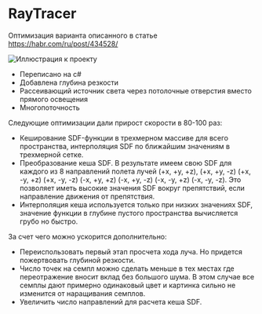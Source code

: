 # RayTracer
Оптимизация варианта описанного в статье https://habr.com/ru/post/434528/
 
![Иллюстрация к проекту](https://github.com/MaximPr/RayTracer/blob/master/screenshot.png)

- Переписано на c#
- Добавлена глубина резкости
- Рассеивающий источник света через потолочные отверстия вместо прямого освещения
- Многопоточность

Следующие оптимизации дали прирост скорости в 80-100 раз:
- Кеширование SDF-функции в трехмерном массиве для всего пространства, интерполяция SDF по ближайшим значениям в трехмерной сетке.
- Преобразование кеша SDF. В результате имеем свою SDF для каждого из 8 направлений полета лучей (+x, +y, +z), (+x, +y, -z) (+x, -y, +z) (+x, -y, -z) (-x, +y, +z) (-x, +y, -z) (-x, -y, +z) (-x, -y, -z). Это позволяет иметь высокие значения SDF вокруг препятствий, если направление движения от препятствия.
- Интерполяция кеша используется только при низких значениях SDF, значение функции в глубине пустого пространства вычисляется грубо но быстро.

За счет чего можно ускорится дополнительно:
- Переиспользовать первый этап просчета хода луча. Но придется пожертвовать глубиной резкости.
- Число точек на семпл можно сделать меньше в тех местах где переотражение вносит вклад без большого шума. В этом случае все семплы дают примерно одинаковый цвет и картинка сильно не изменится от наращивания семплов.
- Увеличить число направлений для расчета кеша SDF.
